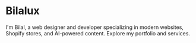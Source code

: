 # Bilalux
I'm Bilal, a web designer and developer specializing in modern websites, Shopify stores, and AI-powered content. Explore my portfolio and services.
